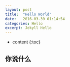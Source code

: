 ```yaml
---
layout: post
title:  "Hello World"
date:   2016-03-30 01:14:54
categories: Hello
excerpt: Jekyll Hello
---
```


* content
{:toc}


## 你说什么
